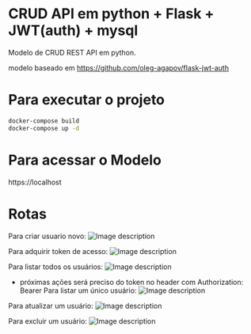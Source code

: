 # CRUD API em python + Flask + JWT(auth) + mysql

Modelo de CRUD REST API em python.

modelo baseado em https://github.com/oleg-agapov/flask-jwt-auth


# Para executar o projeto

``` bash
docker-compose build
docker-compose up -d

```

# Para acessar o Modelo

https://localhost

# Rotas
Para criar usuario novo:
![Image description](https://i.imgur.com/W91rG7z.png)

Para adquirir token de acesso:
![Image description](https://i.imgur.com/WF6kGSS.png)

Para listar todos os usuários:
![Image description](https://i.imgur.com/QVEozn3.png)

* próximas ações será preciso do token no header com Authorization: Bearer <token>
Para listar um único usuário:
![Image description](https://i.imgur.com/vIsOqTQ.png)

Para atualizar um usuário:
![Image description](https://i.imgur.com/0BvRqI0.png)

Para excluir um usuário:
![Image description](https://i.imgur.com/kAylJz7.png)

